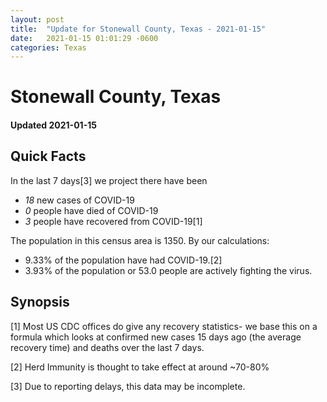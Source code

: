 ```yaml
---
layout: post
title:  "Update for Stonewall County, Texas - 2021-01-15"
date:   2021-01-15 01:01:29 -0600
categories: Texas
---
```


# Stonewall County, Texas
#### Updated 2021-01-15

## Quick Facts

In the last 7 days[3] we project there have been
- *18* new cases of COVID-19
- *0* people have died of COVID-19
- *3* people have recovered from COVID-19[1]

The population in this census area is 1350. By our calculations:
- 9.33% of the population have had COVID-19.[2]
- 3.93% of the population or 53.0 people are actively fighting the virus.

## Synopsis




[1] Most US CDC offices do give any recovery statistics- we base this on a formula which looks at confirmed new cases
15 days ago (the average recovery time) and deaths over the last 7 days.

[2] Herd Immunity is thought to take effect at around ~70-80%

[3] Due to reporting delays, this data may be incomplete.
 
    